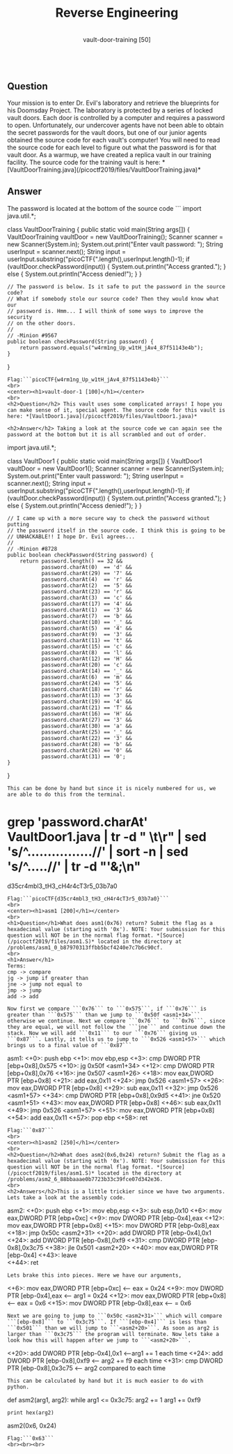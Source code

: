 <center><h1>Reverse Engineering</h1></center>
<br>
<center>vault-door-training [50]<h1></h1></center>
<br>
<h2>Question</h2> Your mission is to enter Dr. Evil's laboratory and retrieve the blueprints for his Doomsday Project. The laboratory is protected by a series of locked vault doors. Each door is controlled by a computer and requires a password to open. Unfortunately, our undercover agents have not been able to obtain the secret passwords for the vault doors, but one of our junior agents obtained the source code for each vault's computer! You will need to read the source code for each level to figure out what the password is for that vault door. As a warmup, we have created a replica vault in our training facility. The source code for the training vault is here: *[VaultDoorTraining.java](/picoctf2019/files/VaultDoorTraining.java)*

<h2>Answer</h2> The password is located at the bottom of the source code
```
import java.util.*;

class VaultDoorTraining {
    public static void main(String args[]) {
        VaultDoorTraining vaultDoor = new VaultDoorTraining();
        Scanner scanner = new Scanner(System.in);
        System.out.print("Enter vault password: ");
        String userInput = scanner.next();
        String input = userInput.substring("picoCTF{".length(),userInput.length()-1);
        if (vaultDoor.checkPassword(input)) {
            System.out.println("Access granted.");
        } else {
            System.out.println("Access denied!");
        }
   }

    // The password is below. Is it safe to put the password in the source code?
    // What if somebody stole our source code? Then they would know what our
    // password is. Hmm... I will think of some ways to improve the security
    // on the other doors.
    //
    // -Minion #9567
    public boolean checkPassword(String password) {
        return password.equals("w4rm1ng_Up_w1tH_jAv4_87f51143e4b");
    }
}
```
Flag:```picoCTF{w4rm1ng_Up_w1tH_jAv4_87f51143e4b}```
<br>
<center><h1>vault-door-1 [100]</h1></center>
<br>
<h2>Question</h2> This vault uses some complicated arrays! I hope you can make sense of it, special agent. The source code for this vault is here: *[VaultDoor1.java](/picoctf2019/files/VaultDoor1.java)*

<h2>Answer</h2> Taking a look at the source code we can again see the password at the bottom but it is all scrambled and out of order.
```
import java.util.*;

class VaultDoor1 {
    public static void main(String args[]) {
        VaultDoor1 vaultDoor = new VaultDoor1();
        Scanner scanner = new Scanner(System.in);
        System.out.print("Enter vault password: ");
	String userInput = scanner.next();
	String input = userInput.substring("picoCTF{".length(),userInput.length()-1);
	if (vaultDoor.checkPassword(input)) {
	    System.out.println("Access granted.");
	} else {
	    System.out.println("Access denied!");
	}
    }

    // I came up with a more secure way to check the password without putting
    // the password itself in the source code. I think this is going to be
    // UNHACKABLE!! I hope Dr. Evil agrees...
    //
    // -Minion #8728
    public boolean checkPassword(String password) {
        return password.length() == 32 &&
               password.charAt(0)  == 'd' &&
               password.charAt(29) == '7' &&
               password.charAt(4)  == 'r' &&
               password.charAt(2)  == '5' &&
               password.charAt(23) == 'r' &&
               password.charAt(3)  == 'c' &&
               password.charAt(17) == '4' &&
               password.charAt(1)  == '3' &&
               password.charAt(7)  == 'b' &&
               password.charAt(10) == '_' &&
               password.charAt(5)  == '4' &&
               password.charAt(9)  == '3' &&
               password.charAt(11) == 't' &&
               password.charAt(15) == 'c' &&
               password.charAt(8)  == 'l' &&
               password.charAt(12) == 'H' &&
               password.charAt(20) == 'c' &&
               password.charAt(14) == '_' &&
               password.charAt(6)  == 'm' &&
               password.charAt(24) == '5' &&
               password.charAt(18) == 'r' &&
               password.charAt(13) == '3' &&
               password.charAt(19) == '4' &&
               password.charAt(21) == 'T' &&
               password.charAt(16) == 'H' &&
               password.charAt(27) == '3' &&
               password.charAt(30) == 'a' &&
               password.charAt(25) == '_' &&
               password.charAt(22) == '3' &&
               password.charAt(28) == 'b' &&
               password.charAt(26) == '0' &&
               password.charAt(31) == '0';
    }
}
```
This can be done by hand but since it is nicely numbered for us, we are able to do this from the terminal.
```
# grep 'password.charAt' VaultDoor1.java | tr -d " \t\r" | sed 's/^................//' | sort -n | sed 's/^.....//' | tr -d "'&;\n"
d35cr4mbl3_tH3_cH4r4cT3r5_03b7a0
```
Flag:```picoCTF{d35cr4mbl3_tH3_cH4r4cT3r5_03b7a0}```
<br>
<center><h1>asm1 [200]</h1></center>
<br>
<h1>Question</h1>What does asm1(0x76) return? Submit the flag as a hexadecimal value (starting with '0x'). NOTE: Your submission for this question will NOT be in the normal flag format. *[Source](/picoctf2019/files/asm1.S)* located in the directory at /problems/asm1_0_b87970313ffbb5bcf4240e7c7b6c90cf.
<br>
<h1>Answer</h1>
Terms:
cmp -> compare
jg -> jump if greater than
jne -> jump not equal to
jmp -> jump
add -> add

Now first we compare ```0x76``` to ```0x575```, if ```0x76``` is greater than ```0x575``` than we jump to ```0x50f <asm1+34>``` otherwise we continue. Next we compare ```0x76``` to ```0x76```, since they are equal, we will not follow the ```jne``` and continue down the stack. Now we will add ```0x11``` to our ```0x76``` giving us ```0x87```. Lastly, it tells us to jump to ```0x526 <asm1+57>``` which brings us to a final value of ```0x87```
```
asm1:
	<+0>:	push   ebp
	<+1>:	mov    ebp,esp
	<+3>:	cmp    DWORD PTR [ebp+0x8],0x575
	<+10>:	jg     0x50f <asm1+34>
	<+12>:	cmp    DWORD PTR [ebp+0x8],0x76
	<+16>:	jne    0x507 <asm1+26>
	<+18>:	mov    eax,DWORD PTR [ebp+0x8]
	<+21>:	add    eax,0x11
	<+24>:	jmp    0x526 <asm1+57>
	<+26>:	mov    eax,DWORD PTR [ebp+0x8]
	<+29>:	sub    eax,0x11
	<+32>:	jmp    0x526 <asm1+57>
	<+34>:	cmp    DWORD PTR [ebp+0x8],0x9d5
	<+41>:	jne    0x520 <asm1+51>
	<+43>:	mov    eax,DWORD PTR [ebp+0x8]
	<+46>:	sub    eax,0x11
	<+49>:	jmp    0x526 <asm1+57>
	<+51>:	mov    eax,DWORD PTR [ebp+0x8]
	<+54>:	add    eax,0x11
	<+57>:	pop    ebp
	<+58>:	ret    
```
Flag:```0x87```
<br>
<center><h1>asm2 [250]</h1></center>
<br>
<h2>Question</h2>What does asm2(0x6,0x24) return? Submit the flag as a hexadecimal value (starting with '0x'). NOTE: Your submission for this question will NOT be in the normal flag format. *[Source](/picoctf2019/files/asm1.S)* located in the directory at /problems/asm2_6_88bbaaae0b7723b33c39fce07d342e36.
<br>
<h2>Answers</h2>This is a little trickier since we have two arguments. Lets take a look at the assembly code.
```
asm2:
	<+0>:	push   ebp
	<+1>:	mov    ebp,esp
	<+3>:	sub    esp,0x10
	<+6>:	mov    eax,DWORD PTR [ebp+0xc]
	<+9>:	mov    DWORD PTR [ebp-0x4],eax
	<+12>:	mov    eax,DWORD PTR [ebp+0x8]
	<+15>:	mov    DWORD PTR [ebp-0x8],eax
	<+18>:	jmp    0x50c <asm2+31>
	<+20>:	add    DWORD PTR [ebp-0x4],0x1
	<+24>:	add    DWORD PTR [ebp-0x8],0xf9
	<+31>:	cmp    DWORD PTR [ebp-0x8],0x3c75
	<+38>:	jle    0x501 <asm2+20>
	<+40>:	mov    eax,DWORD PTR [ebp-0x4]
	<+43>:	leave  
	<+44>:	ret    
```
Lets brake this into pieces. Here we have our arguments,
```
<+6>:	mov    eax,DWORD PTR [ebp+0xc] <-- eax = 0x24
<+9>:	mov    DWORD PTR [ebp-0x4],eax <-- arg1 = 0x24
<+12>:	mov    eax,DWORD PTR [ebp+0x8] <-- eax = 0x6
<+15>:	mov    DWORD PTR [ebp-0x8],eax <-- = 0x6
```
Next we are going to jump to ```0x50c <asm2+31>``` which will compare ```[ebp-0x8]``` to ```0x3c75```. If ```[ebp-0x4]``` is less than ```0x501``` than we will jump to ```<asm2+20>```. As soon as arg2 is larger than ```0x3c75``` the program will terminate. Now lets take a look how this will happen after we jump to ```<asm2+20>```.
```
<+20>:	add    DWORD PTR [ebp-0x4],0x1 <--arg1 += 1 each time
<+24>:	add    DWORD PTR [ebp-0x8],0xf9 <-- arg2 += f9 each time
<+31>:	cmp    DWORD PTR [ebp-0x8],0x3c75 <-- arg2 compared to each time
```
This can be calculated by hand but it is much easier to do with python.
```
def asm2(arg1, arg2):
	while arg1 <= 0x3c75:
		arg2 += 1
		arg1 += 0xf9

	print hex(arg2)

asm2(0x6, 0x24)
```
Flag:```0x63```
<br><br><br>
